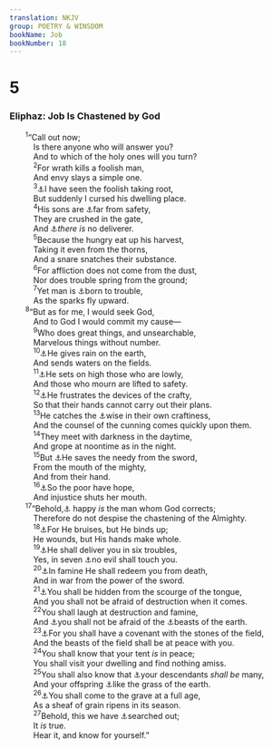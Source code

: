 ```yaml
---
translation: NKJV
group: POETRY & WINSDOM
bookName: Job 
bookNumber: 18
---
```


<div class="title"><h1>5</h1><h3>Eliphaz: Job Is Chastened by God</h3></div>
<span class="verse giop_5_1">  <sup>1</sup>“Call out now;<br/>   Is there anyone who will answer you?<br/>   And to which of the holy ones will you turn?<br/></span>
<span class="verse giop_5_2">   <sup>2</sup>For wrath kills a foolish man,<br/>   And envy slays a simple one.<br/></span>
<span class="verse giop_5_3">   <sup>3</sup><a data-toggle="tooltip" data-placement="bottom" title="(Ps. 37:35, 36); Jer. 12:1–3">⚓</a>I have seen the foolish taking root,<br/>   But suddenly I cursed his dwelling place.<br/></span>
<span class="verse giop_5_4">   <sup>4</sup>His sons are <a data-toggle="tooltip" data-placement="bottom" title="Ps. 119:155">⚓</a>far from safety,<br/>   They are crushed in the gate,<br/>   And <a data-toggle="tooltip" data-placement="bottom" title="Ps. 109:12">⚓</a><i>there</i> <i>is</i> no deliverer.<br/></span>
<span class="verse giop_5_5">   <sup>5</sup>Because the hungry eat up his harvest,<br/>   Taking it even from the thorns,<br/>   And a snare snatches their substance.<br/></span>
<span class="verse giop_5_6">   <sup>6</sup>For affliction does not come from the dust,<br/>   Nor does trouble spring from the ground;<br/></span>
<span class="verse giop_5_7">   <sup>7</sup>Yet man is <a data-toggle="tooltip" data-placement="bottom" title="Job 14:1">⚓</a>born to trouble,<br/>   As the sparks fly upward.<br/></span>
<span class="verse giop_5_8">  <sup>8</sup>“But as for me, I would seek God,<br/>   And to God I would commit my cause—<br/></span>
<span class="verse giop_5_9">   <sup>9</sup>Who does great things, and unsearchable,<br/>   Marvelous things without number.<br/></span>
<span class="verse giop_5_10">   <sup>10</sup><a data-toggle="tooltip" data-placement="bottom" title="(Job 36:27–29; 37:6–11; 38:26)">⚓</a>He gives rain on the earth,<br/>   And sends waters on the fields.<br/></span>
<span class="verse giop_5_11">   <sup>11</sup><a data-toggle="tooltip" data-placement="bottom" title="Ps. 113:7">⚓</a>He sets on high those who are lowly,<br/>   And those who mourn are lifted to safety.<br/></span>
<span class="verse giop_5_12">   <sup>12</sup><a data-toggle="tooltip" data-placement="bottom" title="Neh. 4:15">⚓</a>He frustrates the devices of the crafty,<br/>   So that their hands cannot carry out their plans.<br/></span>
<span class="verse giop_5_13">   <sup>13</sup>He catches the <a data-toggle="tooltip" data-placement="bottom" title="(Job 37:24; 1 Cor. 3:19)">⚓</a>wise in their own craftiness,<br/>   And the counsel of the cunning comes quickly upon them.<br/></span>
<span class="verse giop_5_14">   <sup>14</sup>They meet with darkness in the daytime,<br/>   And grope at noontime as in the night.<br/></span>
<span class="verse giop_5_15">   <sup>15</sup>But <a data-toggle="tooltip" data-placement="bottom" title="Job 4:10, 11; Ps. 35:10">⚓</a>He saves the needy from the sword,<br/>   From the mouth of the mighty,<br/>   And from their hand.<br/></span>
<span class="verse giop_5_16">   <sup>16</sup><a data-toggle="tooltip" data-placement="bottom" title="1 Sam. 2:8; Ps. 107:41, 42">⚓</a>So the poor have hope,<br/>   And injustice shuts her mouth.<br/></span>
<span class="verse giop_5_17">  <sup>17</sup>“Behold,<a data-toggle="tooltip" data-placement="bottom" title="Ps. 94:12; (Prov. 3:11, 12; Heb. 12:5, 6; Rev. 3:19)">⚓</a> happy <i>is</i> the man whom God corrects;<br/>   Therefore do not despise the chastening of the Almighty.<br/></span>
<span class="verse giop_5_18">   <sup>18</sup><a data-toggle="tooltip" data-placement="bottom" title="(Deut. 32:39; 1 Sam. 2:6, 7); Is. 30:26; Hos. 6:1">⚓</a>For He bruises, but He binds up;<br/>   He wounds, but His hands make whole.<br/></span>
<span class="verse giop_5_19">   <sup>19</sup><a data-toggle="tooltip" data-placement="bottom" title="Ps. 34:19; 91:3; (1 Cor. 10:13)">⚓</a>He shall deliver you in six troubles,<br/>   Yes, in seven <a data-toggle="tooltip" data-placement="bottom" title="Ps. 91:10; (Prov. 24:16)">⚓</a>no evil shall touch you.<br/></span>
<span class="verse giop_5_20">   <sup>20</sup><a data-toggle="tooltip" data-placement="bottom" title="Ps. 33:19, 20; 37:19">⚓</a>In famine He shall redeem you from death,<br/>   And in war from the power of the sword.<br/></span>
<span class="verse giop_5_21">   <sup>21</sup><a data-toggle="tooltip" data-placement="bottom" title="Job 5:15; Ps. 31:20">⚓</a>You shall be hidden from the scourge of the tongue,<br/>   And you shall not be afraid of destruction when it comes.<br/></span>
<span class="verse giop_5_22">   <sup>22</sup>You shall laugh at destruction and famine,<br/>   And <a data-toggle="tooltip" data-placement="bottom" title="Ps. 91:13; Is. 11:9; 35:9; 65:25; Ezek. 34:25">⚓</a>you shall not be afraid of the <a data-toggle="tooltip" data-placement="bottom" title="Hos. 2:18">⚓</a>beasts of the earth.<br/></span>
<span class="verse giop_5_23">   <sup>23</sup><a data-toggle="tooltip" data-placement="bottom" title="Ps. 91:12">⚓</a>For you shall have a covenant with the stones of the field,<br/>   And the beasts of the field shall be at peace with you.<br/></span>
<span class="verse giop_5_24">   <sup>24</sup>You shall know that your tent <i>is</i> in peace;<br/>   You shall visit your dwelling and find nothing amiss.<br/></span>
<span class="verse giop_5_25">   <sup>25</sup>You shall also know that <a data-toggle="tooltip" data-placement="bottom" title="Ps. 112:2">⚓</a>your descendants <i>shall</i> <i>be</i> many,<br/>   And your offspring <a data-toggle="tooltip" data-placement="bottom" title="Ps. 72:16">⚓</a>like the grass of the earth.<br/></span>
<span class="verse giop_5_26">   <sup>26</sup><a data-toggle="tooltip" data-placement="bottom" title="(Prov. 9:11; 10:27)">⚓</a>You shall come to the grave at a full age,<br/>   As a sheaf of grain ripens in its season.<br/></span>
<span class="verse giop_5_27">   <sup>27</sup>Behold, this we have <a data-toggle="tooltip" data-placement="bottom" title="Ps. 111:2">⚓</a>searched out;<br/>   It <i>is</i> true.<br/>   Hear it, and know for yourself.”<br/></span>
